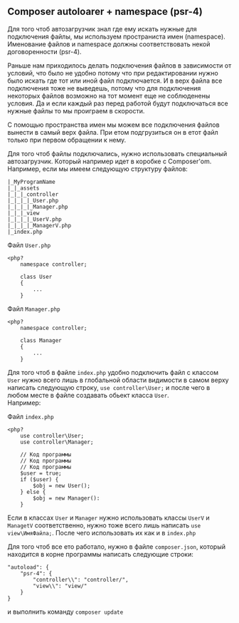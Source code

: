 ## Composer autoloarer + namespace (psr-4)  
Для того чтоб автозагрузчик знал где ему искать нужные для подключения файлы, мы используем пространиста имен (namespace). Именование файлов и namespace должны соответствовать некой договоренности (psr-4).  

Раньше нам приходилось делать подключения файлов в зависимости от условий, что было не удобно потому что при редактировании нужно было искать где тот или иной файл подключается. И в верх файла все подключения тоже не выведешь, потому что для подключения некоторых файлов возможно на тот момент еще не соблюденены условия. Да и если каждый раз перед работой будут подключаться все нужные файлы то мы проиграем в скорости.  

С помощью пространства имен мы можем все подключения файлов вынести в самый верх файла. При етом подгрузиться он в етот файл только при первом обращении к нему.  

Для того чтоб файлы подключались, нужно использовать специальный автозагрузчик. Который например идет в коробке с Composer'om.  
Например, если мы имеем следующую структуру файлов:  

    |_MyProgramName  
    |_|_assets  
    |_|_|_controller
    |_|_|_|_User.php
    |_|_|_|_Manager.php
    |_|_|_view
    |_|_|_|_UserV.php
    |_|_|_|_ManagerV.php
    |_index.php  

Файл `User.php`  

    <php?
        namespace controller;
        
        class User
        {
            ...
        }  
        
Файл `Manager.php`  

    <php?
        namespace controller;
        
        class Manager
        {
            ...
        }  

Для того чтоб в файле `index.php` удобно подключить файл с классом `User` нужно всего лишь в глобальной области видимости в самом верху написать следующую строку, `use controller\User;` и после чего в любом месте в файле создавать обьект класса `User`.  
Например:  

Файл `index.php`  

    <php?
        use controller\User;
        use controller\Manager;
        
        // Код программы
        // Код программы
        // Код программы
        $user = true;
        if ($user) {
            $obj = new User();
        } else {
            $obj = new Manager():
        }  
        
Если в классах `User` и `Manager` нужно использовать классы `UserV` и `ManagetV` соответственно, нужно тоже всего лишь написать `use view\ИмяФайла;`. После чего использовать их как и в `index.php`  

Для того чтоб все ето работало, нужно в файле `composer.json`, который находится в корне программы написать следующие строки:  

    "autoload": {
        "psr-4": {
            "controller\\": "controller/",
            "view\\": "view/"
        }
    }
    
и выполнить команду `composer update`
